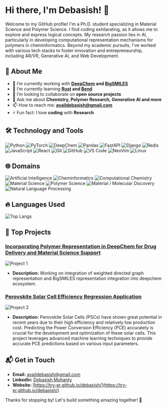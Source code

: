 # Hi there, I'm Debasish! 👋

Welcome to my GitHub profile! I'm a Ph.D. student specializing in Material Science and Polymer Science. I find coding exhilarating, as it allows me to explore and express logical concepts. My research passion lies in AI, particularly in developing computational representation mechanisms for polymers in cheminformatics. Beyond my academic pursuits, I've worked with various tech stacks to foster innovation and entrepreneurship, including AR/VR, Generative AI, and Web Development.

## 🚀 About Me

- 🔭 I’m currently working with **[DeepChem](https://deepchem.io/) and [BigSMILES](https://github.com/dylanwal/bigsmiles)**
- 🌱 I’m currently learning **[Rust](https://www.rust-lang.org/) and [Bend](https://github.com/HigherOrderCO/Bend)**
- 👯 I’m looking to collaborate on **open source projects**
- 💬 Ask me about **Chemistry, Polymer Research, Generative AI and more**
- 📫 How to reach me: **[availdebasish@gmail.com](mailto:availdebasish@gmail.com)**
- ⚡ Fun fact: I love **coding** with **Research**

## 🛠️ Technology and Tools

![Python](https://img.shields.io/badge/-Python-000?&logo=Python)
![PyTorch](https://img.shields.io/badge/-PyTorch-000?&logo=PyTorch)
![DeepChem](https://img.shields.io/badge/-DeepChem-000?&logo=deepChem)
![Pandas](https://img.shields.io/badge/-Pandas-000?&logo=pandas)
![FastAPI](https://img.shields.io/badge/-FastAPI-000?&logo=FastAPI)
![Django](https://img.shields.io/badge/-Django-000?&logo=Django)
![Redis](https://img.shields.io/badge/-Redis-000?&logo=Redis)
![JavaScript](https://img.shields.io/badge/-JavaScript-000?&logo=JavaScript)
![React](https://img.shields.io/badge/-React-000?&logo=React)
![Git](https://img.shields.io/badge/-Git-000?&logo=Git)
![GitHub](https://img.shields.io/badge/-GitHub-000?&logo=GitHub)
![VS Code](https://img.shields.io/badge/-VS%20Code-000?&logo=Visual%20Studio%20Code)
![NeoVim](https://img.shields.io/badge/-NeoVim-000?&logo=neovim)
![Linux](https://img.shields.io/badge/-Linux-000?&logo=linux)


## 🌐 Domains

![Artificial Intelligence](https://img.shields.io/badge/-Artificial%20Intelligence-FF4500?style=for-the-badge)
![Cheminformatics](https://img.shields.io/badge/-Cheminformatics-5F9EA0?style=for-the-badge)
![Computational Chemistry](https://img.shields.io/badge/-Computational%20Chemistry-4682B4?style=for-the-badge)
![Material Science](https://img.shields.io/badge/-Material%20Science-6A5ACD?style=for-the-badge)
![Polymer Science](https://img.shields.io/badge/-Polymer%20Science-8A2BE2?style=for-the-badge)
![Material / Molecular Discovery](https://img.shields.io/badge/-Material%20Discovery-8A2B69?style=for-the-badge)
![Natural Language Processing ](https://img.shields.io/badge/-Natural%20Language%20Processing-8A2B21?style=for-the-badge)

## 🔥 Languages Used

![Top Langs](https://github-readme-stats.vercel.app/api/top-langs/?username=TRY-ER&layout=compact&theme=dark)

## 📂 Top Projects

### [Incorporating Polymer Representation in DeepChem for Drug Delivery and Material Science Support](https://github.com/deepchem/deepchem)
![Project 1](https://img.shields.io/github/stars/deepchem/deepchem?style=social)
- **Description:** Working on integration of weighted directed graph representation and BigSMILES representation integration into deepchem ecosystem.

### [Perovskite Solar Cell Efficiency Regression Application](https://github.com/TRY-ER/perov_deployment)
![Project 2](https://img.shields.io/github/stars/TRY-ER/perov_deployment?style=social)
- **Description:** Perovskite Solar Cells (PSCs) have shown great potential in recent years due to their high efficiency and relatively low production cost. Predicting the Power Conversion Efficiency (PCE) accurately is crucial for the development and optimization of these solar cells. This project leverages advanced machine learning techniques to provide accurate PCE predictions based on various input parameters.


## 📬 Get in Touch

- **Email:** [availdebasish@gmail.com](mailto:availdebasish@gmail.com)
- **LinkedIn:** [Debasish Mohanty](https://www.linkedin.com/in/debasish-mohanty-634b91204/)
- **Website:** [https://try-er.github.io/debasish/](https://try-er.github.io/debasish/)

Thanks for stopping by! Let's build something amazing together! 🚀

